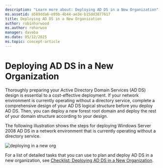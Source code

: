 ```yaml
---
description: "Learn more about: Deploying AD DS in a New Organization"
ms.assetid: a589dda6-e05b-4b44-ae3e-b15dd3877617
title: Deploying AD DS in a New Organization
author: robinharwood
ms.author: roharwoo
manager: daveba
ms.date: 05/12/2025
ms.topic: concept-article
---
```


# Deploying AD DS in a New Organization

Thoroughly preparing your Active Directory Domain Services (AD DS) design is essential to a cost-effective deployment. If your network environment is currently operating without a directory service, complete a comprehensive design of your AD DS logical structure before you deploy AD DS. Then, you can deploy a new forest root domain and deploy the rest of your domain structure according to your design.

The following illustration shows the steps for deploying  Windows Server 2008  AD DS in a network environment that is currently operating without a directory service.

![deploying in a new org](media/Deploying-AD-DS-in-a-New-Organization/daa38971-86f2-4033-9442-0cdff9ecc48f.gif)

For a list of detailed tasks that you can use to plan and deploy AD DS in a new organization, see [Checklist: Deploying AD DS in a New Organization](/previous-versions/windows/it-pro/windows-server-2008-R2-and-2008/cc725897(v=ws.10)).

